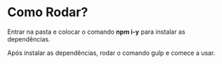 # Como Rodar?

Entrar na pasta e colocar o comando **npm i-y** para instalar as dependências.

Após instalar as dependências, rodar o comando gulp e comece a usar.